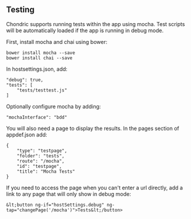## Testing

Chondric supports running tests within the app using mocha. Test scripts will be automatically loaded if the app is running in debug mode.

First, install mocha and chai using bower:

    bower install mocha --save
    bower install chai --save

In hostsettings.json, add:

    "debug": true,
    "tests": [
        "tests/testtest.js"
    ]

Optionally configure mocha by adding:

    "mochaInterface": "bdd"

You will also need a page to display the results. In the pages section of appdef.json add:

    {
        "type": "testpage",
        "folder": "tests",
        "route": "/mocha",
        "id": "testpage",
        "title": "Mocha Tests"
    }

If you need to access the page when you can't enter a url directly, add a link to any page that will only show in debug mode:

    &lt;button ng-if="hostSettings.debug" ng-tap="changePage('/mocha')">Tests&lt;/button>


